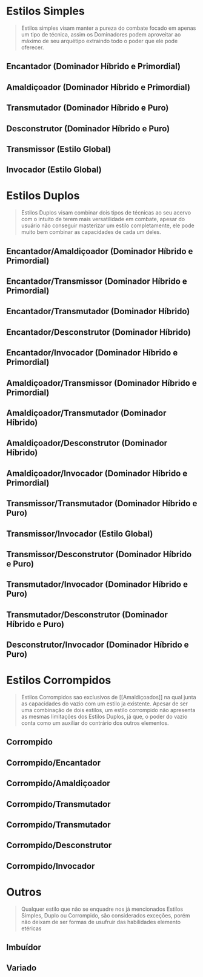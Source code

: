 # Estilos Simples

> Estilos simples visam manter a pureza do combate focado em apenas um tipo de técnica, assim os Dominadores podem aproveitar ao máximo de seu arquétipo extraindo todo o poder que ele pode oferecer.
## Encantador (Dominador Híbrido e Primordial)

## Amaldiçoador (Dominador Híbrido e Primordial)

## Transmutador (Dominador Híbrido e Puro)

## Desconstrutor (Dominador Híbrido e Puro)

## Transmissor (Estilo Global)
## Invocador (Estilo Global)




# Estilos Duplos

> Estilos Duplos visam combinar dois tipos de técnicas ao seu acervo com o intuito de terem mais versatilidade em combate, apesar do usuário não conseguir masterizar um estilo completamente, ele pode muito bem combinar as capacidades de cada um deles. 
## Encantador/Amaldiçoador  (Dominador Híbrido e Primordial)

## Encantador/Transmissor (Dominador Híbrido e Primordial)

## Encantador/Transmutador (Dominador Híbrido)

## Encantador/Desconstrutor (Dominador Híbrido)

## Encantador/Invocador (Dominador Híbrido e Primordial)


## Amaldiçoador/Transmissor (Dominador Híbrido e Primordial)

## Amaldiçoador/Transmutador (Dominador Híbrido)

## Amaldiçoador/Desconstrutor (Dominador Híbrido)

## Amaldiçoador/Invocador (Dominador Híbrido e Primordial)


## Transmissor/Transmutador (Dominador Híbrido e Puro)

## Transmissor/Invocador (Estilo Global)

## Transmissor/Desconstrutor  (Dominador Híbrido e Puro)


## Transmutador/Invocador  (Dominador Híbrido e Puro)

## Transmutador/Desconstrutor  (Dominador Híbrido e Puro)


## Desconstrutor/Invocador  (Dominador Híbrido e Puro)


# Estilos Corrompidos

> Estilos Corrompidos sao exclusivos de [[Amaldiçoados]] na qual junta as capacidades do vazio com um estilo ja existente. Apesar de ser uma combinação de dois estilos, um estilo corrompido não apresenta as mesmas limitações dos Estilos Duplos, já que, o poder do vazio conta como um auxiliar do contrário dos outros elementos.


## Corrompido 
## Corrompido/Encantador

## Corrompido/Amaldiçoador

## Corrompido/Transmutador

## Corrompido/Transmutador

## Corrompido/Desconstrutor

## Corrompido/Invocador


# Outros

> Qualquer estilo que não se enquadre nos já mencionados Estilos Simples, Duplo ou Corrompido, são considerados exceções, porém não deixam de ser formas de usufruir das habilidades elemento etéricas

## Imbuídor

## Variado


